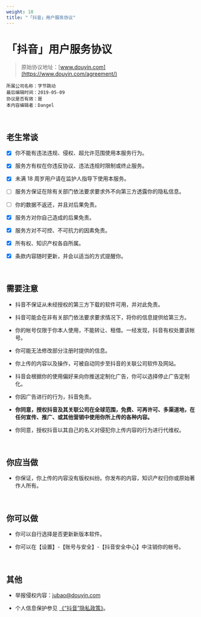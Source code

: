 ```yaml
---
weight: 10
title: "「抖音」用户服务协议"
---
```


# 「抖音」用户服务协议

> 原始协议地址：[www.douyin.com](https://www.douyin.com/agreement/)
```
所属公司名称：字节跳动
最后编辑时间：2019-05-09
协议是否有效：是
本内容编辑者：Dangel
```

<br />

## 老生常谈

- [x] 你不能有违法违规、侵权、超允许范围使用本服务行为。

- [x] 服务方有权在你违反协议、违法违规时限制或终止服务。

- [x] 未满 18 周岁用户请在监护人指导下使用本服务。

- [ ] 服务方保证在除有关部门依法要求要求外不向第三方透露你的隐私信息。

- [ ] 你的数据不返还，并且对后果免责。

- [x] 服务方对你自己造成的后果免责。

- [x] 服务方对不可控、不可抗力的因素免责。

- [x] 所有权、知识产权各自所属。

- [x] 条款内容随时更新，并会以适当的方式提醒你。

<br />

## 需要注意

- 抖音不保证从未经授权的第三方下载的软件可用，并对此免责。

- 抖音可能会在非有关部门依法要求要求情况下，将你的信息提供给第三方。

- 你的帐号仅限于你本人使用，不能转让、租借。一经发现，抖音有权处置该帐号。

- 你可能无法修改部分注册时提供的信息。

- 你上传的内容以及操作，可被自动同步至抖音的关联公司软件及网站。

- 抖音会根据你的使用偏好来向你推送定制化广告，你可以选择停止广告定制化。

- 你因广告进行的行为，抖音免责。

- **你同意，授权抖音及其关联公司在全球范围，免费、可再许可、多渠道地，在任何宣传、推广、或其他营销中使用你所上传的各种内容。**

- 你同意，授权抖音以其自己的名义对侵犯你上传内容的行为进行代维权。

<br />

## 你应当做

- 你保证，你上传的内容没有版权纠纷。你发布的内容，知识产权归你或原始著作人所有。

<br />

## 你可以做

- 你可以自行选择是否更新新版本软件。

- 你可以在【设置】-【账号与安全】-【抖音安全中心】中注销你的帐号。

<br />

## 其他

- 举报侵权内容：jubao@douyin.com

- 个人信息保护参见 [《“抖音”隐私政策》](https://www.douyin.com/privacy/)。

<br />

<br />